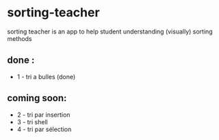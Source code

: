 # sorting-teacher
sorting teacher is an app to help student understanding (visually) sorting methods 

## done :
* 1 - tri a bulles (done)

## coming soon:

* 2 - tri par insertion 
* 3 - tri shell
* 4 - tri par sélection
